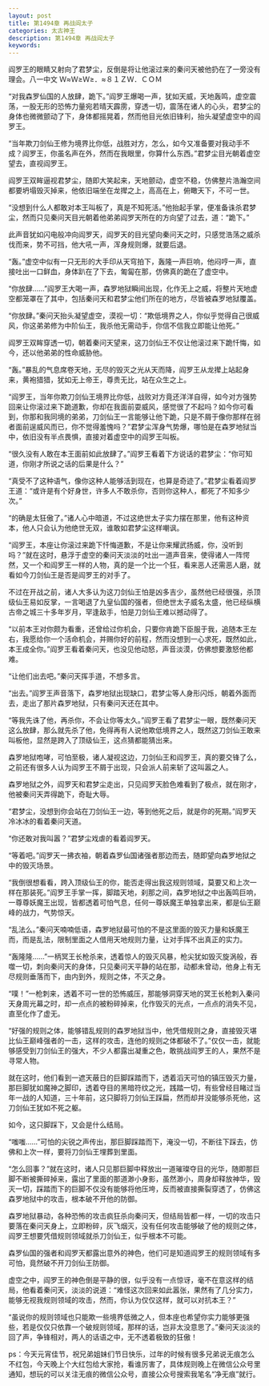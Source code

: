 ```yaml
---
layout: post
title: 第1494章 再战阎太子
categories: 太古神王
description: 第1494章 再战阎太子
keywords:
---
```


阎罗王的眼睛又射向了君梦尘，反倒是将让他滚过来的秦问天被他扔在了一旁没有理会。八一中文 Ｗ≈Ｗ≥Ｗ≥．≈８１ＺＷ．ＣＯＭ

“对我森罗仙国的人放肆，跪下。”阎罗王爆喝一声，犹如天威，天地轰鸣，虚空震荡，一股无形的恐怖力量宛若晴天霹雳，穿透一切，震荡在诸人的心头，君梦尘的身体也微微颤动了下，身体都摇晃着，然而他目光依旧锋利，抬头凝望虚空中的阎罗王。

“当年欺刀剑仙王修为境界比你低，战胜对方，怎么，如今又准备要对我动手不成？阎罗王，你虽名声在外，然而在我眼里，你算什么东西。”君梦尘目光朝着虚空望去，直视阎罗王。

阎罗王双眸逼视君梦尘，随即大笑起来，天地颤动，虚空不稳，仿佛整片浩瀚空间都要坍塌毁灭掉来，他依旧端坐在龙撵之上，高高在上，俯瞰天下，不可一世。

“没想到什么人都敢对本王叫板了，真是不知死活。”他抬起手掌，便准备诛杀君梦尘，然而只见秦问天目光朝着他弟弟阎罗天所在的方向望了过去，道：“跪下。”

此声音犹如闪电般冲向阎罗天，阎罗天的目光望向秦问天之时，只感觉浩荡之威杀伐而来，势不可挡，他大吼一声，浑身规则爆，就要后退。

“轰。”虚空中似有一只无形的大手印从天穹拍下，轰隆一声巨响，他闷哼一声，直接吐出一口鲜血，身体趴在了下去，匍匐在那，仿佛真的跪在了虚空中。

“你放肆……”阎罗王大喝一声，森罗地狱瞬间出现，化作无上之威，将整片天地虚空都笼罩在了其中，包括秦问天和君梦尘他们所在的地方，尽皆被森罗地狱覆盖。

“你放肆。”秦问天抬头凝望虚空，漠视一切：“欺低境界之人，你似乎觉得自己很威风，你这弟弟修为中阶仙王，我杀他无需动手，你信不信我立即能让他死。”

阎罗王双眸穿透一切，朝着秦问天望来，这刀剑仙王不仅让他滚过来下跪忏悔，如今，还以他弟弟的性命威胁他。

“轰。”暴乱的气息席卷天地，无尽的毁灭之光从天而降，阎罗王从龙撵上站起身来，黄袍猎猎，犹如无上帝王，尊贵无比，站在众生之上。

“阎罗王，当年你欺刀剑仙王境界比你低，战败对方竟还洋洋自得，如今对方强势回来让你滚过来下跪道歉，你却在我面前耍威风，感觉很了不起吗？如今你可看到，你那和我同境的弟弟，刀剑仙王一言能够让他下跪，只是不屑于像你那样在弱者面前逞威风而已，你不觉得羞愧吗？”君梦尘浑身气势爆，哪怕是在森罗地狱当中，依旧没有半点畏惧，直接对着虚空中的阎罗王叫板。

“很久没有人敢在本王面前如此放肆了。”阎罗王看着下方说话的君梦尘：“你可知道，你刚才所说之话的后果是什么？”

“真受不了这种语气，像你这种人能够活到现在，也算是奇迹了。”君梦尘看着阎罗王道：“或许是有个好身世，许多人不敢杀你，否则你这种人，都死了不知多少次。”

“的确是太狂傲了。”诸人心中暗道，不过这绝世太子实力摆在那里，他有这种资本，他人只会认为他绝世无双，谁敢如君梦尘这样嘲讽。

“阎罗王，本座让你滚过来跪下忏悔道歉，不是让你来耀武扬威，你，没听到吗？”就在这时，悬浮于虚空的秦问天淡淡的吐出一道声音来，使得诸人一阵愕然，又一个和阎罗王一样的人物，真的是一个比一个狂，看来恶人还需恶人磨，就看如今刀剑仙王是否是阎罗王的对手了。

不过在开战之前，诸人大多认为这刀剑仙王怕是凶多吉少，虽然他已经很强，杀顶级仙王易如反掌，一言喝退了九皇仙国的强者，但绝世太子威名太盛，他已经纵横古帝之城三十多年岁月，罕逢敌手，怕是刀剑仙王难以撼动得了。

“以前本王对你颇为看重，还曾给过你机会，只要你肯跪下臣服于我，追随本王左右，我愿给你一个活命机会，并赐你好的前程，然而没想到一心求死，既然如此，本王成全你。”阎罗王看着秦问天，也没见他动怒，声音淡漠，仿佛想要激怒他都难。

“让他们出去吧。”秦问天挥手道，不想多言。

“出去。”阎罗王声音落下，森罗地狱出现缺口，君梦尘等人身形闪烁，朝着外面而去，走出了那片森罗地狱，只有秦问天还在其中。

“等我先诛了他，再杀你，不会让你等太久。”阎罗王看了君梦尘一眼，既然秦问天这么放肆，那么就先杀了他，免得再有人说他欺低境界之人，既然这刀剑仙王敢来叫板他，显然是跨入了顶级仙王，这点猜都能猜出来。

森罗地狱咆哮，可怕至极，诸人凝视这边，刀剑仙王和阎罗王，真的要交锋了么，之前还有很多人认为阎罗王不屑于出现，只会派人前来斩了这叫嚣之人。

森罗地狱之外，阎罗天和君梦尘走出，只见阎罗天脸色难看到了极点，就在刚才，他被秦问天弄得跪下，奇耻大辱。

“君梦尘，没想到你会站在刀剑仙王一边，等到他死之后，就是你的死期。”阎罗天冷冰冰的看着秦问天道。

“你还敢对我叫嚣？”君梦尘戏虐的看着阎罗天。

“等着吧。”阎罗天一拂衣袖，朝着森罗仙国诸强者那边而去，随即望向森罗地狱之中的毁灭场景。

“我倒很想看看，跨入顶级仙王的你，能否走得出我这规则领域，莫要又和上次一样在那装死。”阎罗王手掌一挥，脚踏天地，刹那之间，森罗地狱之中出轰鸣巨响，一尊尊妖魔王出现，皆都透着可怕气息，任何一尊妖魔王单独拿出来，都是仙王巅峰的战力，气势惊天。

“乱法么。”秦问天喃喃低语，森罗地狱最可怕的不是这里面的毁灭力量和妖魔王而，而是乱法，限制里面之人借用天地规则力量，让对手挥不出真正的实力。

“轰隆隆……”一柄冥王长枪杀来，透着惊人的毁灭风暴，枪尖犹如毁灭旋涡般，吞噬一切，刺向秦问天的身体，只见秦问天平静的站在那，动都未曾动，他身上有无尽规则垂落而下，由内到外，规则之体，不灭之身。

“噗！”一枪刺来，透着不可一世的恐怖威压，那能够洞穿天地的冥王长枪刺入秦问天身周光幕之时，却一点点的被粉碎掉来，化作毁灭的光点，一点点的消失不见，直至化作了虚无。

“好强的规则之体，能够错乱规则的森罗地狱当中，他凭借规则之身，直接毁灭堪比仙王巅峰强者的一击，这样的攻击，连他的规则之体都破不了。”仅仅一击，就能够感受到刀剑仙王的强大，不少人都露出凝重之色，敢挑战阎罗王的人，果然不是寻常人物。

就在这时，他们看到一遮天蔽日的巨脚踩踏而下，透着滔天可怕的镇压毁灭力量，那巨脚犹如魔神之脚印，透着夺目的黑暗符纹之光，践踏一切，有些曾经目睹过当年一战的人知道，三十年前，这只脚将刀剑仙王踩扁，然而却并没能够杀死他，这刀剑仙王犹如不死之躯。

如今，这只脚踩下，又会是什么结局。

“嗤嗤……”可怕的尖锐之声传出，那巨脚踩踏而下，淹没一切，不断往下踩去，仿佛和上次一样，要将刀剑仙王埋葬到里面。

“怎么回事？”就在这时，诸人只见那巨脚中释放出一道璀璨夺目的光华，随即那巨脚不断被撕碎掉来，露出了里面的那道渺小身影，虽然渺小，周身却释放神华，毁灭一切，踩踏而下的巨脚不仅没有能够将他压垮，反而被直接撕裂穿透了，仿佛这森罗地狱中的攻击，根本破不开他的防御。

森罗地狱暴动，各种恐怖的攻击疯狂杀向秦问天，但结局皆都一样，一切的攻击只要落在秦问天身上，立即粉碎，灰飞烟灭，没有任何攻击能够破了他的规则之体，阎罗王想要凭借规则领域就杀刀剑仙王，似乎根本不可能。

森罗仙国的强者和阎罗天都露出意外的神色，他们可是知道阎罗王的规则领域有多可怕，竟然破不开刀剑仙王防御。

虚空之中，阎罗王的神色倒是平静的很，似乎没有一点惊讶，毫不在意这样的结局，他看着秦问天，淡淡的说道：“难怪这次回来如此嚣张，果然有了几分实力，能够无视我规则领域的攻击，然而，你认为仅仅这样，就可以对抗本王？”

“虽说你的规则领域也只能欺一些境界低微之人，但本座也希望你实力能够更强些，若是仅仅只依靠一个破规则领域，那样的话，岂非太没意思了。”秦问天淡淡的回了声，争锋相对，两人的话语之中，无不透着极致的狂傲！

ps：今天元宵佳节，祝兄弟姐妹们节日快乐，过年的时候有很多兄弟说无痕怎么不红包，今天晚上个大红包给大家抢，看谁厉害了，具体规则晚上在微信公众号里通知，想玩的可以关注无痕的微信公众号，直接公众号搜索我笔名“净无痕”就行。
